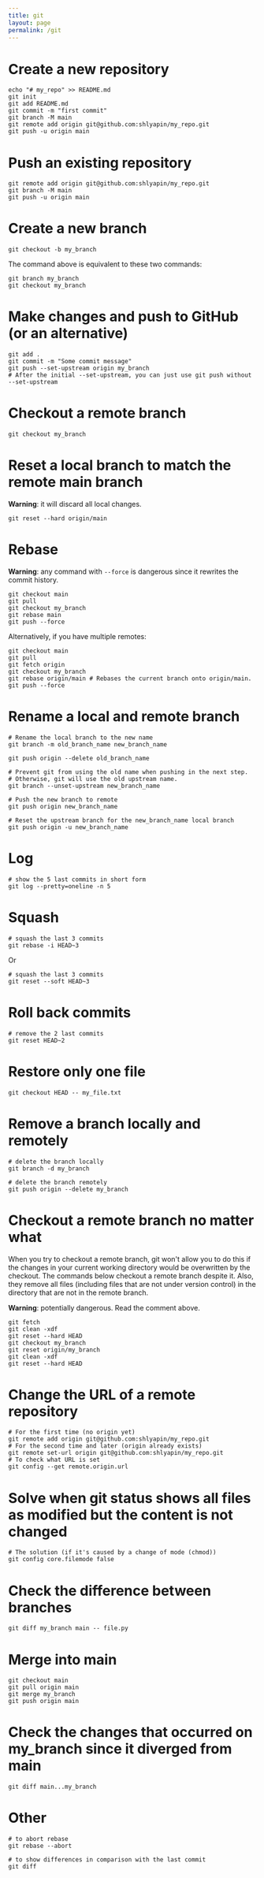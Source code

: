 ```yaml
---
title: git
layout: page
permalink: /git
---
```


# Create a new repository

```
echo "# my_repo" >> README.md
git init
git add README.md
git commit -m "first commit"
git branch -M main
git remote add origin git@github.com:shlyapin/my_repo.git
git push -u origin main
```

# Push an existing repository

```
git remote add origin git@github.com:shlyapin/my_repo.git
git branch -M main
git push -u origin main
```

# Create a new branch

```
git checkout -b my_branch
```

The command above is equivalent to these two commands:

```
git branch my_branch
git checkout my_branch
```

# Make changes and push to GitHub (or an alternative)

```
git add .
git commit -m "Some commit message"
git push --set-upstream origin my_branch
# After the initial --set-upstream, you can just use git push without --set-upstream
```

# Checkout a remote branch

```
git checkout my_branch
```

# Reset a local branch to match the remote main branch

**Warning**: it will discard all local changes.

```
git reset --hard origin/main
```

# Rebase

**Warning**: any command with `--force` is dangerous since it rewrites the commit history.

```
git checkout main
git pull
git checkout my_branch
git rebase main
git push --force
```

Alternatively, if you have multiple remotes:
```
git checkout main
git pull
git fetch origin
git checkout my_branch
git rebase origin/main # Rebases the current branch onto origin/main.
git push --force
```

# Rename a local and remote branch

```
# Rename the local branch to the new name
git branch -m old_branch_name new_branch_name

git push origin --delete old_branch_name

# Prevent git from using the old name when pushing in the next step.
# Otherwise, git will use the old upstream name.
git branch --unset-upstream new_branch_name

# Push the new branch to remote
git push origin new_branch_name

# Reset the upstream branch for the new_branch_name local branch
git push origin -u new_branch_name
```

# Log

```
# show the 5 last commits in short form
git log --pretty=oneline -n 5
```

# Squash

```
# squash the last 3 commits
git rebase -i HEAD~3
```

Or
```
# squash the last 3 commits
git reset --soft HEAD~3
```

# Roll back commits

```
# remove the 2 last commits
git reset HEAD~2 
```

# Restore only one file

```
git checkout HEAD -- my_file.txt
```

# Remove a branch locally and remotely

```
# delete the branch locally
git branch -d my_branch

# delete the branch remotely
git push origin --delete my_branch
```

# Checkout a remote branch no matter what 

When you try to checkout a remote branch, git won't allow you to do this if the changes in your current working directory would be overwritten by the checkout. The commands below checkout a remote branch despite it. Also, they remove all files (including files that are not under version control) in the directory that are not in the remote branch.

**Warning**: potentially dangerous. Read the comment above.

```
git fetch
git clean -xdf
git reset --hard HEAD
git checkout my_branch
git reset origin/my_branch
git clean -xdf
git reset --hard HEAD
```

# Change the URL of a remote repository

```
# For the first time (no origin yet)
git remote add origin git@github.com:shlyapin/my_repo.git
# For the second time and later (origin already exists)
git remote set-url origin git@github.com:shlyapin/my_repo.git
# To check what URL is set
git config --get remote.origin.url
```

# Solve when git status shows all files as modified but the content is not changed

```
# The solution (if it's caused by a change of mode (chmod))
git config core.filemode false
```

# Check the difference between branches

```
git diff my_branch main -- file.py
```

# Merge into main

```
git checkout main
git pull origin main
git merge my_branch
git push origin main
```

# Check the changes that occurred on my_branch since it diverged from main

```
git diff main...my_branch
```

# Other

```
# to abort rebase
git rebase --abort 

# to show differences in comparison with the last commit
git diff
```
